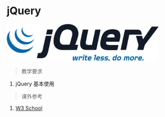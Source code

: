 # jQuery

<img src="../image/jquery/logo_jquery.png" title="jQuery" height="100">

> 教学要求

1. jQuery 基本使用

> 课外参考

1. [W3 School](http://www.w3schools.com/jquery/default.asp)